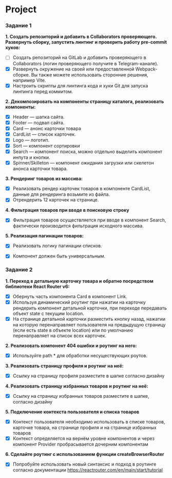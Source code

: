 # Project

### Задание 1

**1. Создать репозиторий и добавить в Collaborators проверяющего. Развернуть
  сборку, запустить линтинг и проверить работу pre-commit хуков:**

   - [ ] Создать репозиторий на GitLab и добавить проверяющего в Collaborators
     (логин проверяющего получите в Telegram-канале).
   - [x] Развернуть окружение на своей или предоставленной Webpack-сборке. Вы
     также можете использовать сторонние решения, например Vite.
   - [x] Настроить скрипты для линтинга кода и хуки Git для запуска линтинга
     перед коммитом.

**2. Декомпозировать на компоненты страницу каталога, реализовать компоненты:**

   - [x] Header — шапка сайта.
   - [x] Footer — подвал сайта.
   - [x] Card — анонс карточки товара
   - [x] CardList — список карточек.
   - [x] Logo — логотип.
   - [x] Sort — компонент сортировки
   - [x] Search — компонент поиска, можно отдельно выделить компонент инпута
     и кнопки.
   - [x] Spinner/Skilleton — компонент ожидания загрузки или скелетон анонса
     карточки товара.

**3. Рендеринг товаров из массива:**

   - [x] Реализовать рендер карточек товаров в компоненте CardList, данные для
     рендеринга возьмите из файла.
   - [x] Отрендерить 12 карточек на странице.

**4. Фильтрация товаров при вводе в поисковую строку**

  - [x] Фильтрация товаров осуществляется при вводе в компонент Search,
    фактически производится фильтрация исходного массива.

**5. Реализация пагинации товаров:**

- [x] Реализовать логику пагинации списков.
- [x] Компонент должен быть универсальным.


### Задание 2

**1. Переход в детальную карточку товара и обратно посредством библиотеки
React Router v6:**

- [x] Обернуть часть компонента Card в компонент Link.
- [x] Используя динамический роутинг при нажатии на карточку рендерить
  компонент детальной карточки, при переходе передавать объект state с
  текущим location.
- [x] На странице детальной карточки разместить кнопку назад, нажатии на
  которую перенаправляет пользователя на предыдущую страницу (если
  есть state в объекте location) или по умолчанию перенаправляет на список
  всех карточек.

**2. Реализовать компонент 404 ошибки и роутинг на него:**

- [x] Используйте path * для обработки несуществующих роутов.

**3. Реализовать страницу профиля и роутинг на неё:**

- [x] Ссылку на страницу профиля разместите в шапке согласно дизайну

**4. Реализовать страницу избранных товаров и роутинг на неё:**

- [x] Ссылку на страницу избранных товаров разместите в шапке, согласно
  дизайну

**5. Подключение контекста пользователя и списка товаров**

- [x] Контекст пользователя необходимо использовать в списке товаров,
  карточке товара, на странице профиля и на странице избранных товаров
- [x] Контекст определяется на вернём уровне компонентов и через компонент
  Provider пробрасывается дочерним компонентам

**6. Сделайте роутинг с использованием функции createBrowserRouter**

- [x] Попробуйте использовать новый синтаксис и подход в роутинге согласно
  документации https://reactrouter.com/en/main/start/tutorial